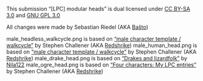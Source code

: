 This submission “[LPC] modular heads” is dual licensed under [CC BY-SA 3.0][cc] and [GNU GPL 3.0][gpl]

All changes were made by Sebastian Riedel (AKA [Baŝto][basxto])

male_headless_walkcycle.png is based on [“male character template / walkcycle”][lpcbase] by Stephen Challener (AKA [Redshrike][redshrike])
male_human_head.png is based on [“male character template / walkcycle”][lpcbase] by Stephen Challener (AKA [Redshrike][redshrike])
male_drake_head.png is based on [“Drakes and lizardfolk”][drakes] by [Nila122][nila122]
male_ogre_head.png is based on [“Four characters: My LPC entries”][4chars] by Stephen Challener (AKA [Redshrike][redshrike])

[lpcbase]: http://lpc.opengameart.org/static/lpc-style-guide/assets.html
[drakes]: https://opengameart.org/content/drakes-and-lizardfolk
[4chars]: https://opengameart.org/content/four-characters-my-lpc-entries

[basxto]: https://opengameart.org/users/ba%C5%9Dto
[redshrike]: https://opengameart.org/users/redshrike
[nila122]: https://opengameart.org/users/nila122

[cc]: https://creativecommons.org/licenses/by-sa/3.0/
[gpl]: https://www.gnu.org/licenses/gpl-3.0.html